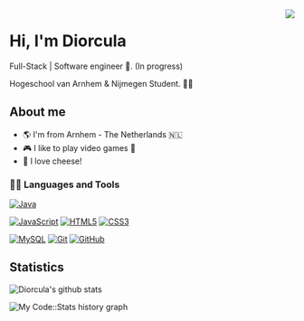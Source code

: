 <img align="right" src="https://media.giphy.com/media/SsIaV26PqS6p9BNwgm/giphy.gif">


# Hi, I'm Diorcula
Full-Stack | Software engineer :robot:. (In progress)

Hogeschool van Arnhem & Nijmegen Student. :man_technologist:

## About me 
- :earth_americas: I'm from Arnhem - The Netherlands :netherlands:
- :video_game: I like to play video games :space_invader:
- :cheese: I love cheese!

### 👨‍💻 Languages and Tools
[![Java](https://img.shields.io/badge/Java-orange?style=flat&logo=java&logoColor=white&link=https://github.com/hritik5102)](https://github.com/hritik5102) 

[![JavaScript](https://img.shields.io/badge/-JavaScript-black?style=flat&logo=javascript&link=https://github.com/hritik5102)](https://github.com/hritik5102) 
[![HTML5](https://img.shields.io/badge/-HTML5-E34F26?style=flat&logo=html5&logoColor=white&link=https://github.com/hritik5102)](https://github.com/hritik5102) 
[![CSS3](https://img.shields.io/badge/-CSS3-1572B6?style=flat&logo=css3&link=https://github.com/hritik5102)](https://github.com/hritik5102) 

[![MySQL](https://img.shields.io/badge/-MySQL-black?style=flat&logo=mysql&link=https://github.com/hritik5102)](https://github.com/hritik5102)
[![Git](https://img.shields.io/badge/-Git-black?style=flat&logo=git&link=https://github.com/hritik5102)](https://github.com/hritik5102) 
[![GitHub](https://img.shields.io/badge/-GitHub-181717?style=flat&logo=github&link=https://github.com/hritik5102)](https://github.com/hritik5102)

## Statistics
![Diorcula's github stats](https://github-readme-stats.vercel.app/api?username=diorcula&show_icons=true&title_color=fff&icon_color=79ff97&text_color=9f9f9f&bg_color=151515)

![My Code::Stats history graph](https://codestats-readme.wegfan.cn/history-graph/diorcula?bg_color=111&text_color=aaa&grid_color=333&language_colors=%5B%223e4053%22,%22cc4b48%22,%22518fbd%22,%22ba7a2b%22,%2260bd68%22,%22f17cb0%22,%22b2912f%22,%22c71585%22,%22b276b2%22%5D)

